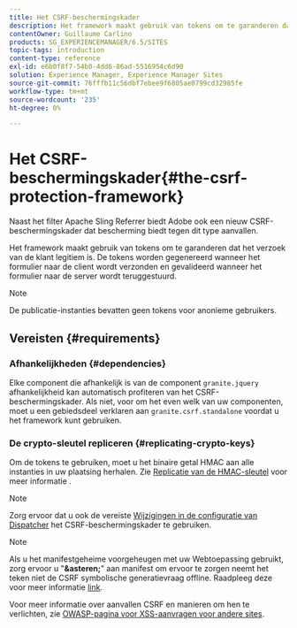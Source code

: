 ```yaml
---
title: Het CSRF-beschermingskader
description: Het framework maakt gebruik van tokens om te garanderen dat het verzoek van de klant legitiem is
contentOwner: Guillaume Carlino
products: SG_EXPERIENCEMANAGER/6.5/SITES
topic-tags: introduction
content-type: reference
exl-id: e6b0f8f7-54b0-4dd6-86ad-5516954c6d90
solution: Experience Manager, Experience Manager Sites
source-git-commit: 76fffb11c56dbf7ebee9f6805ae0799cd32985fe
workflow-type: tm+mt
source-wordcount: '235'
ht-degree: 0%

---
```


# Het CSRF-beschermingskader{#the-csrf-protection-framework}

Naast het filter Apache Sling Referrer biedt Adobe ook een nieuw CSRF-beschermingskader dat bescherming biedt tegen dit type aanvallen.

Het framework maakt gebruik van tokens om te garanderen dat het verzoek van de klant legitiem is. De tokens worden gegenereerd wanneer het formulier naar de client wordt verzonden en gevalideerd wanneer het formulier naar de server wordt teruggestuurd.

>[!NOTE]
>
>De publicatie-instanties bevatten geen tokens voor anonieme gebruikers.

## Vereisten {#requirements}

### Afhankelijkheden {#dependencies}

Elke component die afhankelijk is van de component `granite.jquery` afhankelijkheid kan automatisch profiteren van het CSRF-beschermingskader. Als niet, voor om het even welk van uw componenten, moet u een gebiedsdeel verklaren aan `granite.csrf.standalone` voordat u het framework kunt gebruiken.

### De crypto-sleutel repliceren {#replicating-crypto-keys}

Om de tokens te gebruiken, moet u het binaire getal HMAC aan alle instanties in uw plaatsing herhalen. Zie [Replicatie van de HMAC-sleutel](/help/sites-administering/encapsulated-token.md#replicating-the-hmac-key) voor meer informatie .

>[!NOTE]
>
>Zorg ervoor dat u ook de vereiste [Wijzigingen in de configuratie van Dispatcher](https://helpx.adobe.com/experience-manager/dispatcher/user-guide.html) het CSRF-beschermingskader te gebruiken.

>[!NOTE]
>
>Als u het manifestgeheime voorgeheugen met uw Webtoepassing gebruikt, zorg ervoor u &quot;**&amp;asteren;**&quot; aan manifest om ervoor te zorgen neemt het teken niet de CSRF symbolische generatievraag offline. Raadpleeg deze voor meer informatie [link](https://www.w3.org/TR/offline-webapps/).
>
Voor meer informatie over aanvallen CSRF en manieren om hen te verlichten, zie [OWASP-pagina voor XSS-aanvragen voor andere sites](https://owasp.org/www-community/attacks/csrf).
